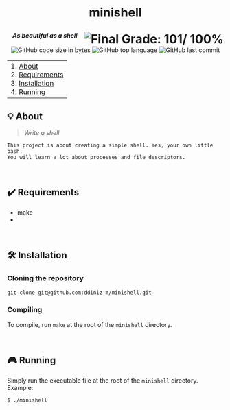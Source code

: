 <h1>
	<p align="center">minishell</p>
	<img align="right" alt="Final Grade: 101/ 100%" src="https://img.shields.io/badge/-%20101%20%2F%20100-success">
</h1>
<p align="center">
	<b><i>As beautiful as a shell</b></i>
</p>
<p align="center">
	<img alt="GitHub code size in bytes" src="https://img.shields.io/github/languages/code-size/ddiniz-m/minishell">
	<img alt="GitHub top language" src="https://img.shields.io/github/languages/top/ddiniz-m/minishell">
	<img alt="GitHub last commit" src="https://img.shields.io/github/last-commit/ddiniz-m/minishell">
</p>
<table>
<tr>
<td>
	1. <a href="https://github.com/ddiniz-m/minishell#-about">About</a><br>
	2. <a href="https://github.com/ddiniz-m/minishell#%EF%B8%8F-requirements">Requirements</a><br>
	3. <a href="https://github.com/ddiniz-m/minishell#%EF%B8%8F-installation">Installation</a><br>
	4. <a href="https://github.com/ddiniz-m/minishell#-running">Running</a><br>
</td>
</tr>
</table>

## 💡 About

> _Write a shell._

	This project is about creating a simple shell. Yes, your own little bash.
	You will learn a lot about processes and file descriptors.

<br>

## ✔️ Requirements
* make
* 

<br>

## 🛠️ Installation

### Cloning the repository

```
git clone git@github.com:ddiniz-m/minishell.git
```

### Compiling

To compile, run `make` at the root of the `minishell` directory.

<br>

## 🎮 Running

Simply run the executable file at the root of the `minishell` directory. Example:
```Shell
$ ./minishell
```
